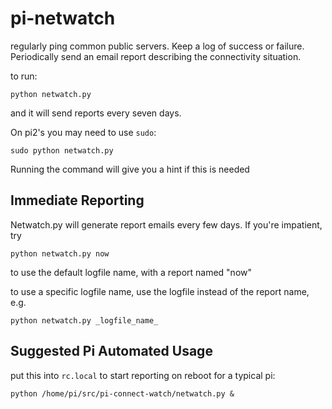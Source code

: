 # pi-netwatch

regularly ping common public servers. Keep a log of success or failure. Periodically send an email report describing the connectivity situation.

to run:

`python netwatch.py`

and it will send reports every seven days.

On pi2's you may need to use `sudo`:

`sudo python netwatch.py`

Running the command will give you a hint if this is needed

## Immediate Reporting

Netwatch.py will generate report emails every few days. If you're impatient, try

`python netwatch.py now`

to use the default logfile name, with a report named "now"

to use a specific logfile name, use the logfile instead of the report name, e.g.

`python netwatch.py _logfile_name_`

## Suggested Pi Automated Usage

put this into `rc.local` to start reporting on reboot for a typical pi:

```
python /home/pi/src/pi-connect-watch/netwatch.py &
```



